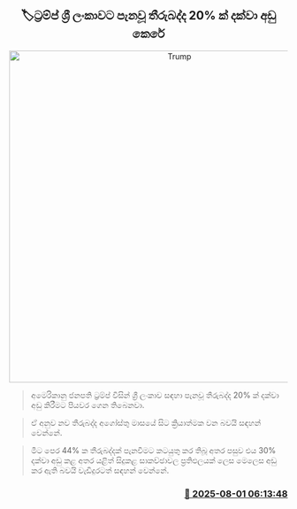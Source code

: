 <p align='center'><b><h2 align='center' title='Trump's tariffs on Sri Lanka reduced to 20%'>🏷ට්‍රම්ප් ශ්‍රී ලංකාවට පැනවූ තීරුබද්ද 20% ක් දක්වා අඩු කෙරේ</h2></b></p>
<p align='center'><img src='https://helakuru.sgp1.cdn.digitaloceanspaces.com/esana/images/lib/donald-trump-2025.jpg' width='600' alt='Trump's tariffs on Sri Lanka reduced to 20%'></p>

> අමෙරිකානු ජනපති ට්‍රම්ප් විසින් ශ්‍රී ලංකාව සඳහා පැනවූ තීරුබද්ද 20% ක් දක්වා අඩු කිරීමට පියවර ගෙන තිබෙනවා.

> ඒ අනුව නව තීරුබද්ද අගෝස්තු මාසයේ සි‍ට ක්‍රියාත්මක වන බවයි සඳහන් වෙන්නේ.

> මීට පෙර 44% ක තීරුබද්දක් පැනවීමට කටයුතු කර තිබූ අතර පසුව එය 30% දක්වා අඩු කළ අතර යළිත් සිදුකළ සාකච්ඡාවල ප්‍රතිඵලයක් ලෙස මෙලෙස අඩු කර ඇති බවයි වැඩිදුරටත් සඳහන් වෙන්නේ.



<h3 align='right'><a href='https://www.helakuru.lk/esana/p/112348/'>📅 2025-08-01 06:13:48</a></h3>
